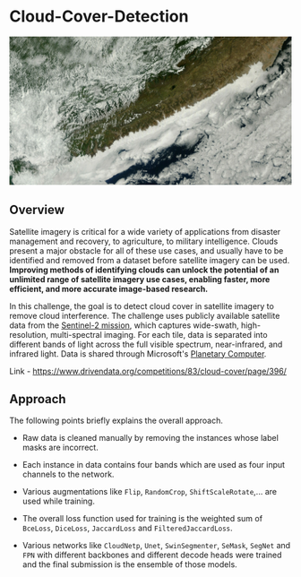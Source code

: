 # Cloud-Cover-Detection

![clout-cover-banner](assets/cloud-cover-banner.jpg)

## Overview

Satellite imagery is critical for a wide variety of applications from disaster management and recovery, to agriculture, to military intelligence. Clouds present a major obstacle for all of these use cases, and usually have to be identified and removed from a dataset before satellite imagery can be used. **Improving methods of identifying clouds can unlock the potential of an unlimited range of satellite imagery use cases, enabling faster, more efficient, and more accurate image-based research.**

In this challenge, the goal is to detect cloud cover in satellite imagery to remove cloud interference. The challenge uses publicly available satellite data from the [Sentinel-2 mission](https://sentinel.esa.int/web/sentinel/missions/sentinel-2), which captures wide-swath, high-resolution, multi-spectral imaging. For each tile, data is separated into different bands of light across the full visible spectrum, near-infrared, and infrared light. Data is shared through Microsoft's [Planetary Computer](https://planetarycomputer.microsoft.com/).

Link - https://www.drivendata.org/competitions/83/cloud-cover/page/396/

## Approach

The following points briefly explains  the overall approach.

* Raw data is cleaned manually by removing the instances whose label masks are incorrect.

* Each instance in data contains four bands which are used as four input channels to the network.

* Various augmentations like `Flip`, `RandomCrop`, `ShiftScaleRotate`,... are used while training.

* The overall loss function used for training is the weighted sum of `BceLoss`, `DiceLoss`, `JaccardLoss` and `FilteredJaccardLoss`.

* Various networks like `CloudNetp`, `Unet`, `SwinSegmenter`, `SeMask`, `SegNet` and `FPN`  with different backbones and different decode heads were trained and the final submission is the ensemble of those models.
